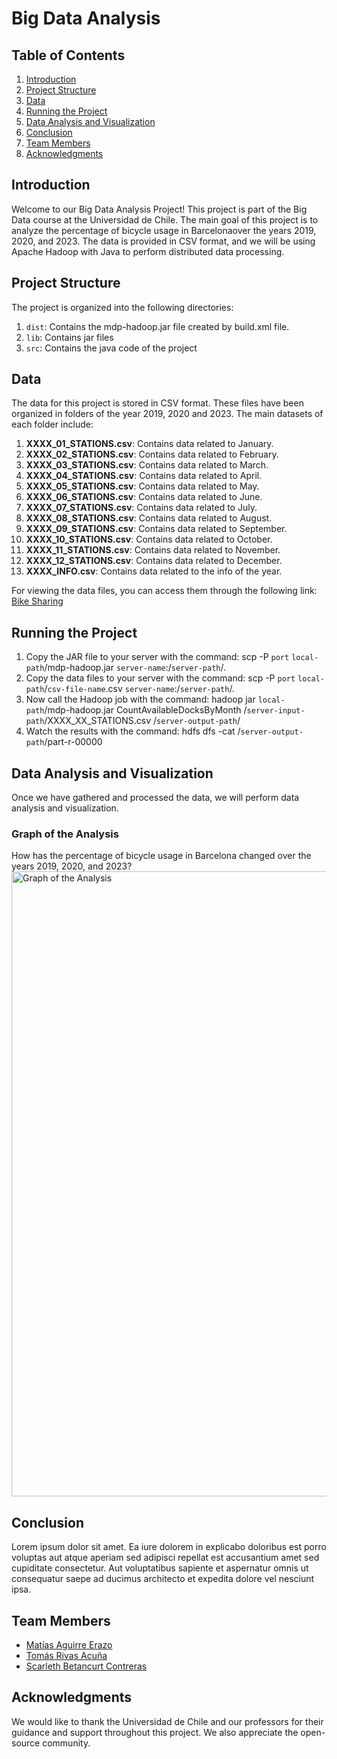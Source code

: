 # Big Data Analysis

## Table of Contents
1. [Introduction](#introduction)
2. [Project Structure](#project-structure)
3. [Data](#data)
4. [Running the Project](#running-the-project)
5. [Data Analysis and Visualization](#data-analysis-and-visualization)
6. [Conclusion](#conclusion)
7. [Team Members](#team-members)
8. [Acknowledgments](#acknowledgments)

## Introduction

Welcome to our Big Data Analysis Project! This project is part of the Big Data course at the Universidad de Chile. The main goal of this project is to analyze the percentage of bicycle usage in Barcelonaover the years 2019, 2020, and 2023. The data is provided in CSV format, and we will be using Apache Hadoop with Java to perform distributed data processing.

## Project Structure

The project is organized into the following directories:

1. `dist`: Contains the mdp-hadoop.jar file created by build.xml file.
2. `lib`: Contains jar files
3. `src`: Contains the java code of the project 

## Data

The data for this project is stored in CSV format. These files have been organized in folders of the year 2019, 2020 and 2023. The main datasets of each folder include:

1. **XXXX_01_STATIONS.csv**: Contains data related to January.
2. **XXXX_02_STATIONS.csv**: Contains data related to February.
3. **XXXX_03_STATIONS.csv**: Contains data related to March.
4. **XXXX_04_STATIONS.csv**: Contains data related to April.
5. **XXXX_05_STATIONS.csv**: Contains data related to May.
6. **XXXX_06_STATIONS.csv**: Contains data related to June.
7. **XXXX_07_STATIONS.csv**: Contains data related to July.
8. **XXXX_08_STATIONS.csv**: Contains data related to August.
9. **XXXX_09_STATIONS.csv**: Contains data related to September.
10. **XXXX_10_STATIONS.csv**: Contains data related to October.
11. **XXXX_11_STATIONS.csv**: Contains data related to November.
12. **XXXX_12_STATIONS.csv**: Contains data related to December.
13. **XXXX_INFO.csv**: Contains data related to the info of the year.

For viewing the data files, you can access them through the following link: [Bike Sharing](https://www.kaggle.com/datasets/edomingo/bicing-stations-dataset-bcn-bike-sharing/data)

## Running the Project

1. Copy the JAR file to your server with the command: scp -P `port` `local-path`/mdp-hadoop.jar `server-name`:/`server-path`/.
2. Copy the data files to your server with the command: scp -P `port` `local-path`/`csv-file-name`.csv `server-name`:/`server-path`/.
3. Now call the Hadoop job with the command: hadoop jar `local-path`/mdp-hadoop.jar CountAvailableDocksByMonth /`server-input-path`/XXXX_XX_STATIONS.csv /`server-output-path`/
4. Watch the results with the command: hdfs dfs -cat /`server-output-path`/part-r-00000

## Data Analysis and Visualization

Once we have gathered and processed the data, we will perform data analysis and visualization.

### Graph of the Analysis
How has the percentage of bicycle usage in Barcelona changed over the years 2019, 2020, and 2023?
<img src="#" alt="Graph of the Analysis" width="1000">

## Conclusion

Lorem ipsum dolor sit amet. Ea iure dolorem in explicabo doloribus est porro voluptas aut atque aperiam sed adipisci repellat est accusantium amet sed cupiditate consectetur. Aut voluptatibus sapiente et aspernatur omnis ut consequatur saepe ad ducimus architecto et expedita dolore vel nesciunt ipsa.

## Team Members

- [Matías Aguirre Erazo](https://github.com/matiasAguirreE)
- [Tomás Rivas Acuña](https://github.com/Trivas2000)
- [Scarleth Betancurt Contreras](https://github.com/scarleth-bc)

## Acknowledgments

We would like to thank the Universidad de Chile and our professors for their guidance and support throughout this project. We also appreciate the open-source community.
